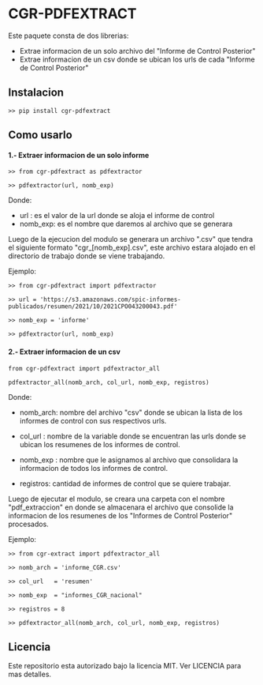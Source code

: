 # CGR-PDFEXTRACT
Este paquete consta de dos librerias: 
- Extrae informacion de un solo archivo del "Informe de Control Posterior"
- Extrae informacion de un csv donde se ubican los urls de cada "Informe de Control Posterior"

## Instalacion

```>> pip install cgr-pdfextract```

## Como usarlo

#### 1.- Extraer informacion de un solo informe

```>> from cgr-pdfextract as pdfextractor ```

```>> pdfextractor(url, nomb_exp) ```

Donde: 
- url     : es el valor de la url donde se aloja el informe de control
- nomb_exp: es el nombre que daremos al archivo que se generara

Luego de la ejecucion del modulo se generara un archivo ".csv" que tendra el siguiente formato "cgr_[nomb_exp].csv", este archivo estara alojado en el directorio de trabajo donde se viene trabajando. 

Ejemplo: 

```>> from cgr-pdfextract import pdfextractor ```

```>> url = 'https://s3.amazonaws.com/spic-informes-publicados/resumen/2021/10/2021CPO043200043.pdf'```

```>> nomb_exp = 'informe'```

```>> pdfextractor(url, nomb_exp)```



#### 2.- Extraer informacion de un csv

```from cgr-pdfextract import pdfextractor_all ```

```pdfextractor_all(nomb_arch, col_url, nomb_exp, registros) ```

Donde:

- nomb_arch: nombre del archivo "csv" donde se ubican la lista de los informes de control con sus respectivos urls.

- col_url  : nombre de la variable donde se encuentran las urls donde se ubican los resumenes de los informes de control.

- nomb_exp : nombre que le asignamos al archivo que consolidara la informacion de todos los informes de control. 

- registros: cantidad de informes de control que se quiere trabajar.

Luego de ejecutar el modulo, se creara una carpeta con el nombre "pdf_extraccion" en donde se almacenara el archivo que consolide la informacion de los resumenes de los "Informes de Control Posterior" procesados.

Ejemplo: 

```>> from cgr-extract import pdfextractor_all ```

```>> nomb_arch = 'informe_CGR.csv'```

```>> col_url   = 'resumen'```

```>> nomb_exp  = "informes_CGR_nacional"```

```>> registros = 8```

```>> pdfextractor_all(nomb_arch, col_url, nomb_exp, registros)```


## Licencia

Este repositorio esta autorizado bajo la licencia MIT. Ver LICENCIA para mas detalles.